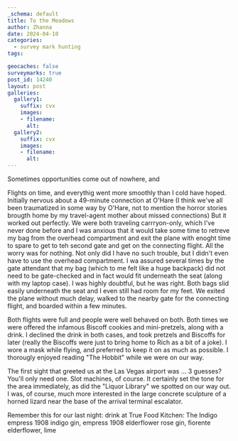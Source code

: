 ```yaml
---
_schema: default
title: To the Meadows
author: Zhanna
date: 2024-04-10
categories: 
  - survey mark hunting
tags:

geocaches: false
surveymarks: true
post_id: 14240
layout: post  
galleries:
  gallery1:
    suffix: cvx
    images:
    - filename: 
      alt:         
  gallery2:
    suffix: cvx
    images:
    - filename: 
      alt:       
---
```


Sometimes opportunities come out of nowhere, and


Flights on time, and everythig went more smoothly than I cold have hoped. Initially nervous about a 49-minute connection at O'Hare (I think we've all been traumatized in some way by O'Hare, not to mention the horror stories brougth home by my travel-agent mother about missed connections) But it worked out perfectly. We were both traveling carrryon-only, which I've never done before and I was anxious that it would take some time to retreve my bag from the overhead compartment and exit the plane with enoght time to spare to get to teh second gate and get on the connecting flight. All the worry was for nothing. Not only did I have no such trouble, but I didn't even have to use the overhead compartment. I wa assured several times by the gate attendant that my bag (which to me felt like a huge backpack) did not need to be gate-checked and in fact would fit underneath the seat (along with my laptop case). I was highly doubtful, but he was right.  Both bags slid easily underneath the seat and I even still had room for my feet. We exited the plane without much delay, walked to the nearby gate for the connecting flight, and boarded within a few minutes.

Both flights were full and people were well behaved on both. Both times we were offered the infamous Biscoff cookies and mini-pretzels, along with a drink. I declined the drink in both cases, and took pretzels and Biscoffs for later (really the Biscoffs were just to bring home to Rich as a bit of a joke). I wore a mask while flying, and preferred to keep it on as much as possible. I thorougly enjoyed reading "The Hobbit" while we were on our way.  

The first sight that greeted us at the Las Vegas airport was ... 3 guesses? You'll only need one. Slot machines, of course. It certainly set the tone for the area immediately, as did the "Liquor Library" we spotted on our way out. I was, of course, much more interested in the large concrete sculpture of a horned lizard near the base of the arrival terminal escalator. 


Remember this for our last night: drink at True Food Kitchen: The Indigo
empress 1908 indigo gin, empress 1908 elderflower rose gin, fiorente elderflower, lime